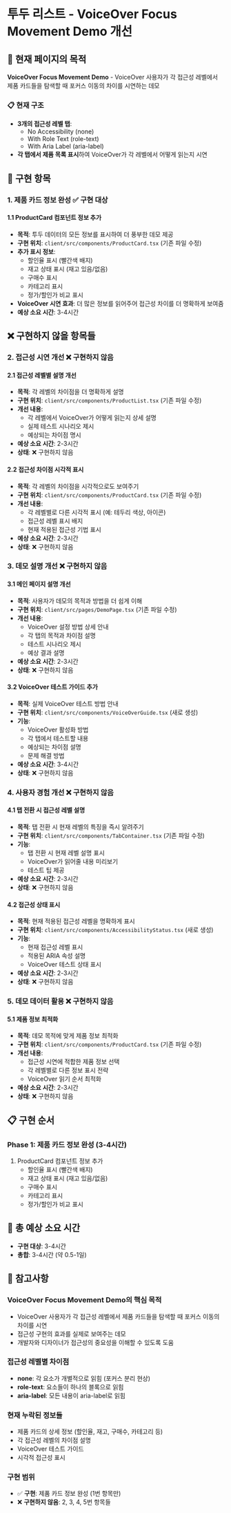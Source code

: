 # 투두 리스트 - VoiceOver Focus Movement Demo 개선

## 🎯 현재 페이지의 목적
**VoiceOver Focus Movement Demo** - VoiceOver 사용자가 각 접근성 레벨에서 제품 카드들을 탐색할 때 포커스 이동의 차이를 시연하는 데모

### 📋 현재 구조
- **3개의 접근성 레벨 탭**:
  - No Accessibility (none)
  - With Role Text (role-text)
  - With Aria Label (aria-label)
- **각 탭에서 제품 목록 표시**하여 VoiceOver가 각 레벨에서 어떻게 읽는지 시연

## 🚀 구현 항목

### 1. 제품 카드 정보 완성 ✅ **구현 대상**

#### 1.1 ProductCard 컴포넌트 정보 추가
- **목적**: 투두 데이터의 모든 정보를 표시하여 더 풍부한 데모 제공
- **구현 위치**: `client/src/components/ProductCard.tsx` (기존 파일 수정)
- **추가 표시 정보**:
  - 할인율 표시 (빨간색 배지)
  - 재고 상태 표시 (재고 있음/없음)
  - 구매수 표시
  - 카테고리 표시
  - 정가/할인가 비교 표시
- **VoiceOver 시연 효과**: 더 많은 정보를 읽어주어 접근성 차이를 더 명확하게 보여줌
- **예상 소요 시간**: 3-4시간

## ❌ 구현하지 않을 항목들

### 2. 접근성 시연 개선 ❌ **구현하지 않음**

#### 2.1 접근성 레벨별 설명 개선
- **목적**: 각 레벨의 차이점을 더 명확하게 설명
- **구현 위치**: `client/src/components/ProductList.tsx` (기존 파일 수정)
- **개선 내용**:
  - 각 레벨에서 VoiceOver가 어떻게 읽는지 상세 설명
  - 실제 테스트 시나리오 제시
  - 예상되는 차이점 명시
- **예상 소요 시간**: 2-3시간
- **상태**: ❌ 구현하지 않음

#### 2.2 접근성 차이점 시각적 표시
- **목적**: 각 레벨의 차이점을 시각적으로도 보여주기
- **구현 위치**: `client/src/components/ProductCard.tsx` (기존 파일 수정)
- **개선 내용**:
  - 각 레벨별로 다른 시각적 표시 (예: 테두리 색상, 아이콘)
  - 접근성 레벨 표시 배지
  - 현재 적용된 접근성 기법 표시
- **예상 소요 시간**: 2-3시간
- **상태**: ❌ 구현하지 않음

### 3. 데모 설명 개선 ❌ **구현하지 않음**

#### 3.1 메인 페이지 설명 개선
- **목적**: 사용자가 데모의 목적과 방법을 더 쉽게 이해
- **구현 위치**: `client/src/pages/DemoPage.tsx` (기존 파일 수정)
- **개선 내용**:
  - VoiceOver 설정 방법 상세 안내
  - 각 탭의 목적과 차이점 설명
  - 테스트 시나리오 제시
  - 예상 결과 설명
- **예상 소요 시간**: 2-3시간
- **상태**: ❌ 구현하지 않음

#### 3.2 VoiceOver 테스트 가이드 추가
- **목적**: 실제 VoiceOver 테스트 방법 안내
- **구현 위치**: `client/src/components/VoiceOverGuide.tsx` (새로 생성)
- **기능**:
  - VoiceOver 활성화 방법
  - 각 탭에서 테스트할 내용
  - 예상되는 차이점 설명
  - 문제 해결 방법
- **예상 소요 시간**: 3-4시간
- **상태**: ❌ 구현하지 않음

### 4. 사용자 경험 개선 ❌ **구현하지 않음**

#### 4.1 탭 전환 시 접근성 레벨 설명
- **목적**: 탭 전환 시 현재 레벨의 특징을 즉시 알려주기
- **구현 위치**: `client/src/components/TabContainer.tsx` (기존 파일 수정)
- **기능**:
  - 탭 전환 시 현재 레벨 설명 표시
  - VoiceOver가 읽어줄 내용 미리보기
  - 테스트 팁 제공
- **예상 소요 시간**: 2-3시간
- **상태**: ❌ 구현하지 않음

#### 4.2 접근성 상태 표시
- **목적**: 현재 적용된 접근성 레벨을 명확하게 표시
- **구현 위치**: `client/src/components/AccessibilityStatus.tsx` (새로 생성)
- **기능**:
  - 현재 접근성 레벨 표시
  - 적용된 ARIA 속성 설명
  - VoiceOver 테스트 상태 표시
- **예상 소요 시간**: 2-3시간
- **상태**: ❌ 구현하지 않음

### 5. 데모 데이터 활용 ❌ **구현하지 않음**

#### 5.1 제품 정보 최적화
- **목적**: 데모 목적에 맞게 제품 정보 최적화
- **구현 위치**: `client/src/components/ProductCard.tsx` (기존 파일 수정)
- **개선 내용**:
  - 접근성 시연에 적합한 제품 정보 선택
  - 각 레벨별로 다른 정보 표시 전략
  - VoiceOver 읽기 순서 최적화
- **예상 소요 시간**: 2-3시간
- **상태**: ❌ 구현하지 않음

## 📋 구현 순서

### Phase 1: 제품 카드 정보 완성 (3-4시간)
1. ProductCard 컴포넌트 정보 추가
   - 할인율 표시 (빨간색 배지)
   - 재고 상태 표시 (재고 있음/없음)
   - 구매수 표시
   - 카테고리 표시
   - 정가/할인가 비교 표시

## 🎯 총 예상 소요 시간
- **구현 대상**: 3-4시간
- **총합**: 3-4시간 (약 0.5-1일)

## 📝 참고사항

### VoiceOver Focus Movement Demo의 핵심 목적
- VoiceOver 사용자가 각 접근성 레벨에서 제품 카드들을 탐색할 때 포커스 이동의 차이를 시연
- 접근성 구현의 효과를 실제로 보여주는 데모
- 개발자와 디자이너가 접근성의 중요성을 이해할 수 있도록 도움

### 접근성 레벨별 차이점
- **none**: 각 요소가 개별적으로 읽힘 (포커스 분리 현상)
- **role-text**: 요소들이 하나의 블록으로 읽힘
- **aria-label**: 모든 내용이 aria-label로 읽힘

### 현재 누락된 정보들
- 제품 카드의 상세 정보 (할인율, 재고, 구매수, 카테고리 등)
- 각 접근성 레벨의 차이점 설명
- VoiceOver 테스트 가이드
- 시각적 접근성 표시

### 구현 범위
- ✅ **구현**: 제품 카드 정보 완성 (1번 항목만)
- ❌ **구현하지 않음**: 2, 3, 4, 5번 항목들
